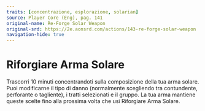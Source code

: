 ```yaml
---
traits: [concentrazione, esplorazione, solarian]
source: Player Core (Eng), pag. 141
original-name: Re-Forge Solar Weapon
original-srd: https://2e.aonsrd.com/actions/143-re-forge-solar-weapon
navigation-hide: true
---
```


# Riforgiare Arma Solare

Trascorri 10 minuti concentrandoti sulla composizione della tua arma solare.
Puoi modificarne il tipo di danno (normalmente scegliendo tra contundente,
perforante o tagliente), i tratti selezionati e il gruppo. La tua arma mantiene
queste scelte fino alla prossima volta che usi Riforgiare Arma Solare.
